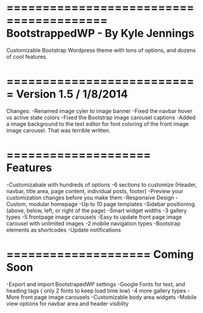 ========================================
BootstrappedWP - By Kyle Jennings
========================================

Customizable Bootstrap Wordpress theme with tons of options, and dozens of cool features. 

===========================
Version 1.5 / 1/8/2014
===========================

Changes:
-Renamed image cyler to image banner
-Fixed the navbar hover vs active state colors
-Fixed the Bootstrap image carousel captions
-Added a image background to the text editor for font coloring of the front image image carousel. That was terrible written.

====================
Features
====================
-Customizabale with hundreds of options
-6 sections to customize (Header, navbar, title area, page content, individual posts, footer)
-Preview your customization changes before you make them
-Responsive Design
-Custom, modular homepage
-Up to 10 page templates
-Sidebar positioning (above, below, left, or right of the page)
-Smart widget widths
-3 gallery types
-5 frontpage image carousels
-Easy to update front page image carousel with unlimited images
-2 mobile navigation types
-Bootstrap elements as shortcodes
-Update notifications

====================
Coming Soon
====================

-Export and import BootstrapedWP settings
-Google Fonts for text, and heading tags ( only 2 fonts to keep load time low)
-4 more gallery types
-More front page image carousels
-Customizable body area widgets
-Mobile view options for navbar area and header visiblity